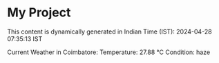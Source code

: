 # My Project

This content is dynamically generated in Indian Time (IST): 2024-04-28 07:35:13 IST


Current Weather in Coimbatore:
Temperature: 27.88 °C
Condition: haze
